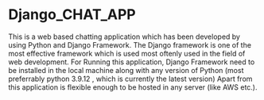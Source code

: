 # Django_CHAT_APP
This is a web based chatting application which has been developed by using Python and Django Framework.
The Django framework is one of the most effective framework which is used most oftenly used in the field of web development.
For Running this application, Django Framework need to be installed in the local machine along with any version of Python (most preferrably python 3.9.12 , which is currently the latest version)
Apart from this application is flexible enough to be hosted in any server (like AWS etc.). 
